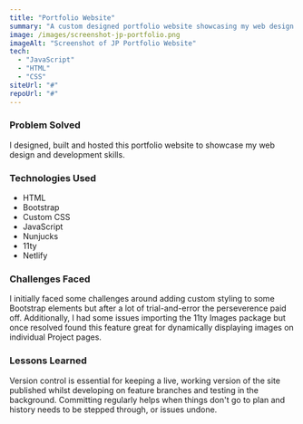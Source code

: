```yaml
---
title: "Portfolio Website"
summary: "A custom designed portfolio website showcasing my web design and development skills."
image: /images/screenshot-jp-portfolio.png
imageAlt: "Screenshot of JP Portfolio Website"
tech:
  - "JavaScript"
  - "HTML"
  - "CSS"
siteUrl: "#"
repoUrl: "#"
---
```


### Problem Solved

I designed, built and hosted this portfolio website to showcase my web design and development skills.

### Technologies Used

- HTML
- Bootstrap
- Custom CSS
- JavaScript
- Nunjucks
- 11ty
- Netlify

### Challenges Faced

I initially faced some challenges around adding custom styling to some Bootstrap elements but after a lot of trial-and-error the perseverence paid off. Additionally, I had some issues importing the 11ty Images package but once resolved found this feature great for dynamically displaying images on individual Project pages.

### Lessons Learned

Version control is essential for keeping a live, working version of the site published whilst developing on feature branches and testing in the background. Committing regularly helps when things don't go to plan and history needs to be stepped through, or issues undone. 
